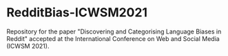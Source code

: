# RedditBias-ICWSM2021
Repository for the paper "Discovering and Categorising Language Biases in Reddit" accepted at the International Conference on Web and Social Media (ICWSM 2021).
